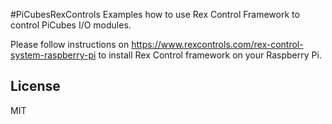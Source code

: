 #PiCubesRexControls
Examples how to use Rex Control Framework to control PiCubes I/O modules.

Please follow instructions on https://www.rexcontrols.com/rex-control-system-raspberry-pi
to install Rex Control framework on your Raspberry Pi.

License
----

MIT
